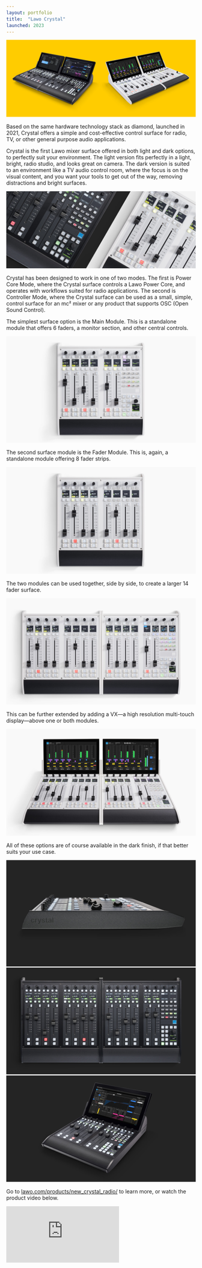 ```yaml
---
layout: portfolio
title:  "Lawo Crystal"
launched: 2023
---
```


<div class="post-image"><img src="/assets/images/portfolio/lawo-crystal/hero.jpg"></div>

Based on the same hardware technology stack as diamond, launched in 2021, Crystal offers a simple and cost-effective control surface for radio, TV, or other general purpose audio applications.

Crystal is the first Lawo mixer surface offered in both light and dark options, to perfectly suit your environment. The light version fits perfectly in a light, bright, radio studio, and looks great on camera. The dark version is suited to an environment like a TV audio control room, where the focus is on the visual content, and you want your tools to get out of the way, removing distractions and bright surfaces.

<div class="post-image"><img src="/assets/images/portfolio/lawo-crystal/crystal-light-dark.jpg"></div>

Crystal has been designed to work in one of two modes. The first is Power Core Mode, where the Crystal surface controls a Lawo Power Core, and operates with workflows suited for radio applications. The second is Controller Mode, where the Crystal surface can be used as a small, simple, control surface for an mc² mixer or any product that supports OSC (Open Sound Control).

The simplest surface option is the Main Module. This is a standalone module that offers 6 faders, a monitor section, and other central controls.

<div class="post-image"><img src="/assets/images/portfolio/lawo-crystal/crystal-main-module.jpg"></div>

The second surface module is the Fader Module. This is, again, a standalone module offering 8 fader strips.

<div class="post-image"><img src="/assets/images/portfolio/lawo-crystal/crystal-fader-module.jpg"></div>

The two modules can be used together, side by side, to create a larger 14 fader surface.

<div class="post-image"><img src="/assets/images/portfolio/lawo-crystal/crystal-both-modules.jpg"></div>

This can be further extended by adding a VX—a high resolution multi-touch display—above one or both modules.

<div class="post-image"><img src="/assets/images/portfolio/lawo-crystal/crystal-both-modules-vx.jpg"></div>

All of these options are of course available in the dark finish, if that better suits your use case.

<div class="post-image"><img src="/assets/images/portfolio/lawo-crystal/crystal-dark-1.jpg"></div>
<div class="post-image"><img src="/assets/images/portfolio/lawo-crystal/crystal-dark-2.jpg"></div>
<div class="post-image"><img src="/assets/images/portfolio/lawo-crystal/crystal-dark-3.jpg"></div>

Go to [lawo.com/products/new_crystal_radio/](https://lawo.com/products/new_crystal_radio/) to learn more, or watch the product video below.

<div class="post-video"><iframe src="https://www.youtube.com/embed/ZXGTsQRZkUs" title="YouTube video player" frameborder="0" allow="accelerometer; autoplay; clipboard-write; encrypted-media; gyroscope; picture-in-picture; web-share" allowfullscreen></iframe></div>


